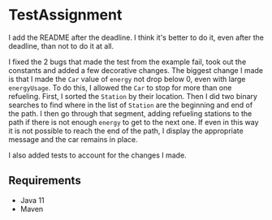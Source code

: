 # TestAssignment
I add the README after the deadline. I think it's better to do it, even after the deadline, than not to do it at all.

I fixed the 2 bugs that made the test from the example fail, took out the constants and added a few decorative changes.
The biggest change I made is that I made the `Car` value of `energy` not drop below 0, even with large `energyUsage`. To do this, I allowed the `Car` to stop for more than one refueling. First, I sorted the `Station` by their location. Then I did two binary searches to find where in the list of `Station` are the beginning and end of the path. I then go through that segment, adding refueling stations to the path if there is not enough `energy` to get to the next one. If even in this way it is not possible to reach the end of the path, I display the appropriate message and the car remains in place.

I also added tests to account for the changes I made.

## Requirements
- Java 11
- Maven